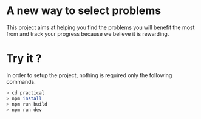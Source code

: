 # A new way to select problems

This project aims at helping you find the problems you will benefit the most from and track your progress because we believe it is rewarding.

# Try it ?
In order to setup the project, nothing is required only the following commands.

```bash
> cd practical
> npm install
> npm run build
> npm run dev
```